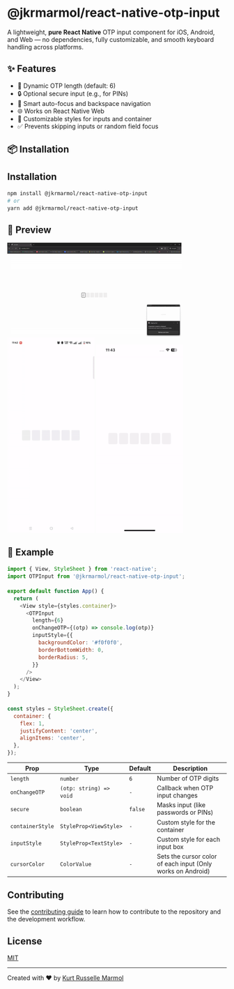 # @jkrmarmol/react-native-otp-input

A lightweight, **pure React Native** OTP input component for iOS, Android, and Web — no dependencies, fully customizable, and smooth keyboard handling across platforms.

## ✨ Features

- 🔢 Dynamic OTP length (default: 6)
- 🔒 Optional secure input (e.g., for PINs)
- 🧠 Smart auto-focus and backspace navigation
- 🌐 Works on React Native Web
- 🎨 Customizable styles for inputs and container
- ✅ Prevents skipping inputs or random field focus

## 📦 Installation

## Installation

```bash
npm install @jkrmarmol/react-native-otp-input
# or
yarn add @jkrmarmol/react-native-otp-input
```

## 📸 Preview

<p>
  <img src="./gif/web.gif" alt="OTP Input Preview" width="400" />
  <br />
  <img src="./gif/android.gif" alt="OTP Input Preview" width="200" />
  <img src="./gif/ios.gif" alt="OTP Input Preview" width="200" />
</p>

## 🧪 Example

```js
import { View, StyleSheet } from 'react-native';
import OTPInput from '@jkrmarmol/react-native-otp-input';

export default function App() {
  return (
    <View style={styles.container}>
      <OTPInput
        length={6}
        onChangeOTP={(otp) => console.log(otp)}
        inputStyle={{
          backgroundColor: '#f0f0f0',
          borderBottomWidth: 0,
          borderRadius: 5,
        }}
      />
    </View>
  );
}

const styles = StyleSheet.create({
  container: {
    flex: 1,
    justifyContent: 'center',
    alignItems: 'center',
  },
});
```

| Prop             | Type                    | Default | Description                                                 |
| ---------------- | ----------------------- | ------- | ----------------------------------------------------------- |
| `length`         | `number`                | `6`     | Number of OTP digits                                        |
| `onChangeOTP`    | `(otp: string) => void` | `-`     | Callback when OTP input changes                             |
| `secure`         | `boolean`               | `false` | Masks input (like passwords or PINs)                        |
| `containerStyle` | `StyleProp<ViewStyle>`  | `-`     | Custom style for the container                              |
| `inputStyle`     | `StyleProp<TextStyle>`  | `-`     | Custom style for each input box                             |
| `cursorColor`    | `ColorValue`            | `-`     | Sets the cursor color of each input (Only works on Android) |

## Contributing

See the [contributing guide](CONTRIBUTING.md) to learn how to contribute to the repository and the development workflow.

## License

[MIT](./LICENSE)

---

Created with ❤️ by [Kurt Russelle Marmol](github.com/jkrmarmol)
